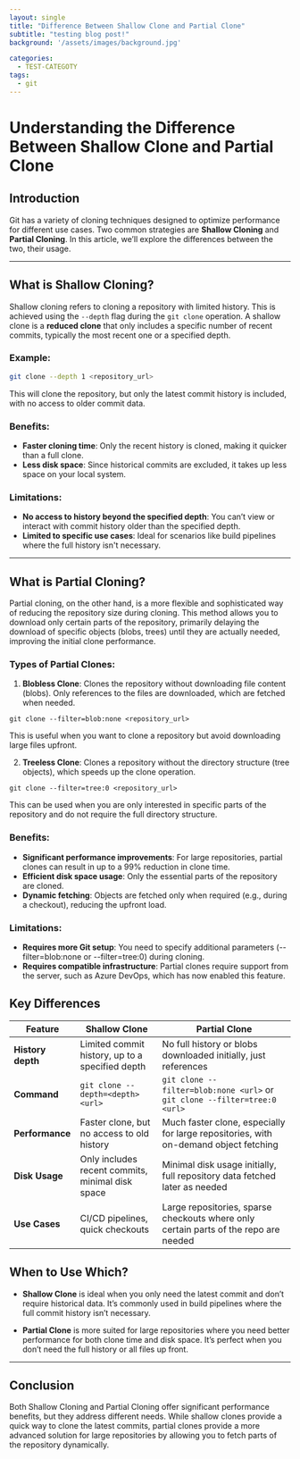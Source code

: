 ```yaml
---
layout: single
title: "Difference Between Shallow Clone and Partial Clone"
subtitle: "testing blog post!"
background: '/assets/images/background.jpg'

categories:
  - TEST-CATEGOTY
tags:
  - git
---
```


# Understanding the Difference Between Shallow Clone and Partial Clone

## Introduction

Git has a variety of cloning techniques designed to optimize performance for different use cases. Two common strategies are **Shallow Cloning** and **Partial Cloning**. In this article, we’ll explore the differences between the two, their usage.

---

## What is Shallow Cloning?

Shallow cloning refers to cloning a repository with limited history. This is achieved using the `--depth` flag during the `git clone` operation. A shallow clone is a **reduced clone** that only includes a specific number of recent commits, typically the most recent one or a specified depth.

### Example:

```bash
git clone --depth 1 <repository_url>
```

This will clone the repository, but only the latest commit history is included, with no access to older commit data.

### Benefits:
- **Faster cloning time**: Only the recent history is cloned, making it quicker than a full clone.
- **Less disk space**: Since historical commits are excluded, it takes up less space on your local system.

### Limitations:
- **No access to history beyond the specified depth**: You can’t view or interact with commit history older than the specified depth.
- **Limited to specific use cases**: Ideal for scenarios like build pipelines where the full history isn't necessary.
---

## What is Partial Cloning?
Partial cloning, on the other hand, is a more flexible and sophisticated way of reducing the repository size during cloning. This method allows you to download only certain parts of the repository, primarily delaying the download of specific objects (blobs, trees) until they are actually needed, improving the initial clone performance.

### Types of Partial Clones:
1. **Blobless Clone**: Clones the repository without downloading file content (blobs). Only references to the files are downloaded, which are fetched when needed.
```
git clone --filter=blob:none <repository_url>
```
This is useful when you want to clone a repository but avoid downloading large files upfront.

2. **Treeless Clone**: Clones a repository without the directory structure (tree objects), which speeds up the clone operation.
```
git clone --filter=tree:0 <repository_url>
```
This can be used when you are only interested in specific parts of the repository and do not require the full directory structure.

### Benefits:
- **Significant performance improvements**: For large repositories, partial clones can result in up to a 99% reduction in clone time.
- **Efficient disk space usage**: Only the essential parts of the repository are cloned.
- **Dynamic fetching**: Objects are fetched only when required (e.g., during a checkout), reducing the upfront load.
### Limitations:
- **Requires more Git setup**: You need to specify additional parameters (--filter=blob:none or --filter=tree:0) during cloning.
- **Requires compatible infrastructure**: Partial clones require support from the server, such as Azure DevOps, which has now enabled this feature.

## Key Differences
| Feature               | Shallow Clone                                          | Partial Clone                                                |
|-----------------------|--------------------------------------------------------|--------------------------------------------------------------|
| **History depth**      | Limited commit history, up to a specified depth       | No full history or blobs downloaded initially, just references|
| **Command**            | `git clone --depth=<depth> <url>`                      | `git clone --filter=blob:none <url>` or `git clone --filter=tree:0 <url>` |
| **Performance**        | Faster clone, but no access to old history            | Much faster clone, especially for large repositories, with on-demand object fetching |
| **Disk Usage**         | Only includes recent commits, minimal disk space      | Minimal disk usage initially, full repository data fetched later as needed |
| **Use Cases**          | CI/CD pipelines, quick checkouts                      | Large repositories, sparse checkouts where only certain parts of the repo are needed |

## When to Use Which?
- **Shallow Clone** is ideal when you only need the latest commit and don’t require historical data. It’s commonly used in build pipelines where the full commit history isn’t necessary.

- **Partial Clone** is more suited for large repositories where you need better performance for both clone time and disk space. It’s perfect when you don’t need the full history or all files up front.
---
## Conclusion
Both Shallow Cloning and Partial Cloning offer significant performance benefits, but they address different needs. While shallow clones provide a quick way to clone the latest commits, partial clones provide a more advanced solution for large repositories by allowing you to fetch parts of the repository dynamically.


